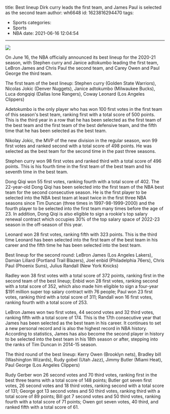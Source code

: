 title: Best lineup  Dirk curry leads the first team, and James Paul is selected as the second team
author: wh6648
id: 1623816294470
tags: 
- Sports
categories: 
- Sports
- NBA
date: 2021-06-16 12:04:54
---
![](https://p1.itc.cn/images01/20210616/d8e9a76bb04c431884e0e09952f720b6.jpeg)


On June 16, the NBA officially announced its best lineup for the 2020-21 season, with Stephen curry and Janice adtokumbo leading the first team, LeBron James and Chris Paul the second team, and Carey Owen and Paul George the third team.

The first team of the best lineup: Stephen curry (Golden State Warriors), Nicolas Jokic (Denver Nuggets), Janice adtokumbo (Milwaukee Bucks), Luca dongqiqi (Dallas lone Rangers), Coway Leonard (Los Angeles Clippers)

Adetokumbo is the only player who has won 100 first votes in the first team of this season's best team, ranking first with a total score of 500 points. This is the third year in a row that he has been selected as the first team of the best team and the first team of the best defensive team, and the fifth time that he has been selected as the best team.

Nikolay Jokic, the MVP of the new division in the regular season, won 99 first votes and ranked second with a total score of 498 points. He was selected as the best team for the second time in the past three seasons.

Stephen curry won 98 first votes and ranked third with a total score of 496 points. This is his fourth time in the first team of the best team and his seventh time in the best team.

Dong Qiqi won 55 first votes, ranking fourth with a total score of 402. The 22-year-old Dong Qiqi has been selected into the first team of the NBA best team for the second consecutive season. He is the first player to be selected into the NBA best team at least twice in the first three NBA seasons since Tim Duncan (three times in 1997-98-1999-2000) and the fourth player to be selected into the first team many times before the age of 23. In addition, Dong Qiqi is also eligible to sign a rookie's top salary renewal contract which occupies 30% of the top salary space of 2022-23 season in the off-season of this year.

Leonard won 28 first votes, ranking fifth with 323 points. This is the third time Leonard has been selected into the first team of the best team in his career and the fifth time he has been selected into the best team.

Best lineup for the second round: LeBron James (Los Angeles Lakers), Damian Lillard (Portland Trail Blazers), Joel enbid (Philadelphia 76ers), Chris Paul (Phoenix Suns), Julius Randall (New York Knicks)

Radley won 38 first votes with a total score of 372 points, ranking first in the second team of the best lineup; Enbid won 28 first votes, ranking second with a total score of 352, which also made him eligible to sign a four-year $191 million super top salary contract with 76 people; Paul won 23 first votes, ranking third with a total score of 311; Randall won 16 first votes, ranking fourth with a total score of 253.

LeBron James won two first votes, 44 second votes and 32 third votes, ranking fifth with a total score of 174. This is the 17th consecutive year that James has been selected as the best team in his career. It continues to set a new personal record and is also the highest record in NBA history. According to statistics, James has also become the second player in history to be selected into the best team in his 18th season or after, stepping into the ranks of Tim Duncan in 2014-15 season.

The third round of the best lineup: Kerry Owen (Brooklyn nets), Bradley bill (Washington Wizards), Rudy gobel (Utah Jazz), Jimmy Butler (Miami Heat), Paul George (Los Angeles Clippers)

Rudy Gerber won 26 second votes and 70 third votes, ranking first in the best three teams with a total score of 148 points; Butler got seven first votes, 26 second votes and 18 third votes, ranking second with a total score of 131; George got 13 second votes and 50 third votes, ranking third with a total score of 89 points; Bill got 7 second votes and 50 third votes, ranking fourth with a total score of 71 points; Owen got seven votes, 40 third, and ranked fifth with a total score of 61.

